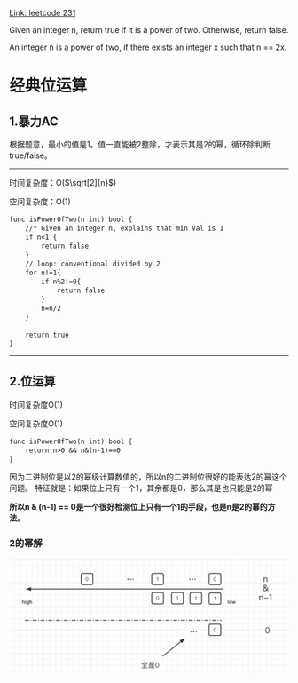 [Link: leetcode 231](https://leetcode.com/problems/power-of-two/)

Given an integer n, return true if it is a power of two. Otherwise, return false.

An integer n is a power of two, if there exists an integer x such that n == 2x.

# 经典位运算

## 1.暴力AC
根据题意，最小的值是1。值一直能被2整除，才表示其是2的幂，循环除判断true/false。
***
时间复杂度：O($\sqrt[2]{n}$)

空间复杂度：O(1)
```
func isPowerOfTwo(n int) bool {
    //* Given an integer n, explains that min Val is 1
    if n<1 {
        return false
    }
    // loop: conventional divided by 2 
    for n!=1{
        if n%2!=0{
            return false
        }
        n=n/2
    }
    
    return true
}
```
***

## 2.位运算
时间复杂度O(1)

空间复杂度O(1)

```
func isPowerOfTwo(n int) bool {
    return n>0 && n&(n-1)==0
}
```

因为二进制位是以2的幂级计算数值的，所以n的二进制位很好的能表达2的幂这个问题。
特征就是：如果位上只有一个1，其余都是0，那么其是也只能是2的幂

**所以n & (n-1) == 0是一个很好检测位上只有一个1的手段，也是n是2的幂的方法。**

### 2的幂解
![2的幂解](./231.bitwise.png)




